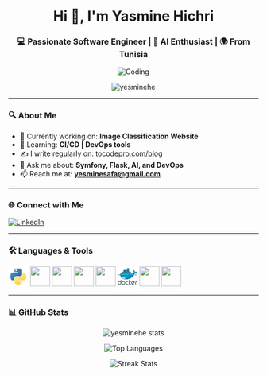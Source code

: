 <h1 align="center">Hi 👋, I'm Yasmine Hichri</h1>
<h3 align="center">💻 Passionate Software Engineer | 🚀 AI Enthusiast | 🌍 From Tunisia</h3>

<p align="center">
  <img src="https://user-images.githubusercontent.com/74038190/225813708-98b745f2-7d22-48cf-9150-083f1b00d6c9.gif" alt="Coding" width="400"/>
</p>

<p align="center">
  <img src="https://komarev.com/ghpvc/?username=yesminehe&label=Profile%20views&color=0e75b6&style=flat" alt="yesminehe" />
</p>

---

### 🔍 About Me

- 🔭 Currently working on: **Image Classification Website**  
- 🌱 Learning: **CI/CD | DevOps tools**  
- ✍️ I write regularly on: [tocodepro.com/blog](https://tocodepro.com/blog)  
- 💬 Ask me about: **Symfony, Flask, AI, and DevOps**  
- 📫 Reach me at: **yesminesafa@gmail.com**

---

### 🌐 Connect with Me

<p align="left">
  <a href="https://linkedin.com/in/yasmine hichri" target="_blank">
    <img src="https://raw.githubusercontent.com/rahuldkjain/github-profile-readme-generator/master/src/images/icons/Social/linked-in-alt.svg" alt="LinkedIn" height="30" width="40" />
  </a>
</p>

---

### 🛠️ Languages & Tools

<p align="left">
  <!-- Keep this icon area as-is. You can add/remove icons as needed -->
  <a href="https://www.python.org" target="_blank"><img src="https://raw.githubusercontent.com/devicons/devicon/master/icons/python/python-original.svg" width="40" height="40"/></a>
  <a href="https://flask.palletsprojects.com/" target="_blank"><img src="https://www.vectorlogo.zone/logos/pocoo_flask/pocoo_flask-icon.svg" width="40" height="40"/></a>
  <a href="https://symfony.com" target="_blank"><img src="https://symfony.com/logos/symfony_black_03.svg" width="40" height="40"/></a>
  <a href="https://www.tensorflow.org" target="_blank"><img src="https://www.vectorlogo.zone/logos/tensorflow/tensorflow-icon.svg" width="40" height="40"/></a>
  <a href="https://pytorch.org/" target="_blank"><img src="https://www.vectorlogo.zone/logos/pytorch/pytorch-icon.svg" width="40" height="40"/></a>
  <a href="https://www.docker.com/" target="_blank"><img src="https://raw.githubusercontent.com/devicons/devicon/master/icons/docker/docker-original-wordmark.svg" width="40" height="40"/></a>
  <a href="https://www.jenkins.io" target="_blank"><img src="https://www.vectorlogo.zone/logos/jenkins/jenkins-icon.svg" width="40" height="40"/></a>
  <a href="https://git-scm.com/" target="_blank"><img src="https://www.vectorlogo.zone/logos/git-scm/git-scm-icon.svg" width="40" height="40"/></a>
  <!-- Add more icons you want -->
</p>

---

### 📊 GitHub Stats

<p align="center">
  <img src="https://github-readme-stats.vercel.app/api?username=yesminehe&show_icons=true&theme=tokyonight" alt="yesminehe stats"/>
</p>

<p align="center">
  <img src="https://github-readme-stats.vercel.app/api/top-langs?username=yesminehe&show_icons=true&layout=compact&theme=tokyonight" alt="Top Languages"/>
</p>

<p align="center">
  <img src="https://github-readme-streak-stats.herokuapp.com?user=yesminehe&theme=tokyonight" alt="Streak Stats"/>
</p>
